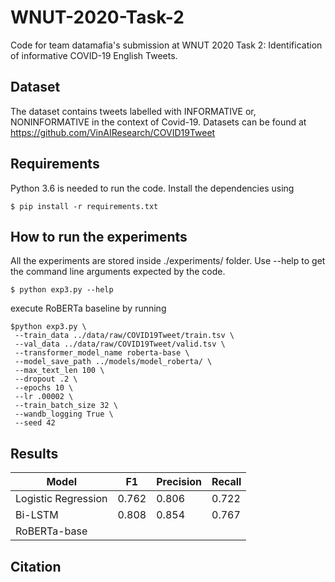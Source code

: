 # WNUT-2020-Task-2
Code for team datamafia's submission at WNUT 2020 Task 2: Identification of informative COVID-19 English Tweets.

## Dataset
The dataset contains tweets labelled with INFORMATIVE or, NONINFORMATIVE in the context of Covid-19. Datasets can be found at https://github.com/VinAIResearch/COVID19Tweet

## Requirements
Python 3.6 is needed to run the code. Install the dependencies using
	
	$ pip install -r requirements.txt

## How to run the experiments
All the experiments are stored inside ./experiments/ folder. Use --help to get the command line arguments expected by the code.

	$ python exp3.py --help

execute RoBERTa baseline by running

	$python exp3.py \
	 --train_data ../data/raw/COVID19Tweet/train.tsv \
	 --val_data ../data/raw/COVID19Tweet/valid.tsv \
	 --transformer_model_name roberta-base \
	 --model_save_path ../models/model_roberta/ \
	 --max_text_len 100 \
	 --dropout .2 \
	 --epochs 10 \
	 --lr .00002 \
	 --train_batch_size 32 \
	 --wandb_logging True \
	 --seed 42

## Results

|  Model | F1  | Precision  | Recall  |
|---|---|---|---|
| Logistic Regression   | 0.762  | 0.806  | 0.722  |
|  Bi-LSTM |  0.808 |  0.854 |  0.767 |
|  RoBERTa-base |   |   |   |

## Citation

